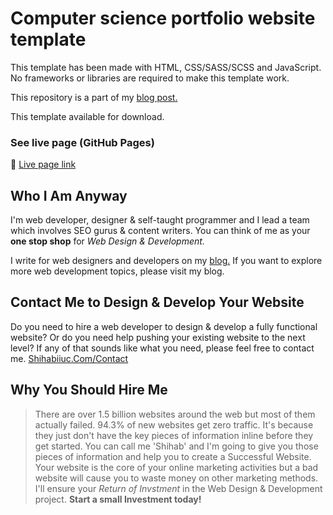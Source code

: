 # Computer science portfolio website template

This template has been made with HTML, CSS/SASS/SCSS and JavaScript. No frameworks or libraries are required to make this template work.

This repository is a part of my [blog post.](https://shihabiiuc.com/computer-science-portfolio-website/)

This template available for download.

### See live page (GitHub Pages)

:rocket: [Live page link](https://shihabiiuc.github.io/computerscienceportfolio/)

## Who I Am Anyway

I'm web developer, designer & self-taught programmer and I lead a team which involves SEO gurus & content writers. You can think of me as your **one stop shop** for _Web Design & Development._

I write for web designers and developers on my [blog.](https://shihabiiuc.com/blog/)
If you want to explore more web development topics, please visit my blog.

## Contact Me to Design & Develop Your Website

Do you need to hire a web developer to design & develop a fully functional website? Or do you need help pushing your existing website to the next level? If any of that sounds like what you need, please feel free to contact me.
[Shihabiiuc.Com/Contact](https://shihabiiuc.com/contact/)

## Why You Should Hire Me

> There are over 1.5 billion websites around the web but most of them actually failed. 94.3% of new websites get zero traffic. It's because they just don't have the key pieces of information inline before they get started. You can call me 'Shihab' and I'm going to give you those pieces of information and help you to create a Successful Website. Your website is the core of your online marketing activities but a bad website will cause you to waste money on other marketing methods. I'll ensure your _Return of Invstment_ in the Web Design & Development project. **Start a small Investment today!**
